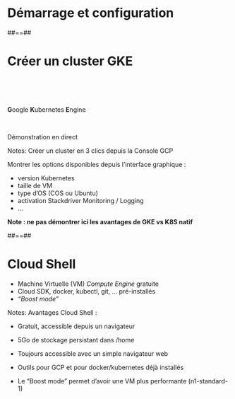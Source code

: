 <!-- .slide: data-background="./assets/images/03-client_config/bg_start_config.jpg" class="transition blue bg-white" -->

# Démarrage et configuration

##==##
<!-- .slide: data-type-show="full" class="center"-->

# Créer un cluster GKE

<br>
<br>
<br>

**G**oogle **K**ubernetes **E**ngine

<br>

Démonstration en direct

Notes:
Créer un cluster en 3 clics depuis la Console GCP

Montrer les options disponibles depuis l’interface graphique :
- version Kubernetes
- taille de VM
- type d’OS (COS ou Ubuntu)
- activation Stackdriver Monitoring / Logging
- ...

**Note : ne pas démontrer ici les avantages de GKE vs K8S natif**


##==##
<!-- .slide: data-type-show="full"-->

# Cloud Shell

- Machine Virtuelle (VM) _Compute Engine_ gratuite
- Cloud SDK, docker, kubectl, git, ... pré-installés
- _“Boost mode”_

Notes:
Avantages Cloud Shell :
- Gratuit, accessible depuis un navigateur
- 5Go de stockage persistant dans /home
- Toujours accessible avec un simple navigateur web

- Outils pour GCP et pour docker/kubernetes déjà installés

- Le “Boost mode” permet d’avoir une VM plus performante (n1-standard-1)